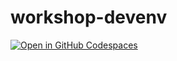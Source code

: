 # workshop-devenv

[![Open in GitHub Codespaces](https://github.com/codespaces/badge.svg)](https://codespaces.new/jtanguy/workshop-devenv)